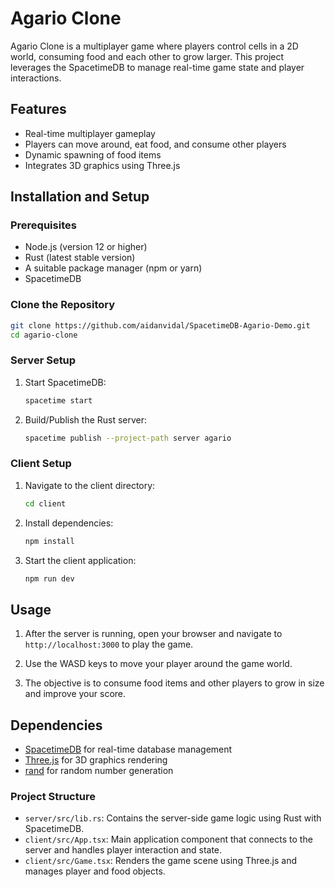 # Agario Clone

Agario Clone is a multiplayer game where players control cells in a 2D world, consuming food and each other to grow larger. This project leverages the SpacetimeDB to manage real-time game state and player interactions.

## Features
- Real-time multiplayer gameplay
- Players can move around, eat food, and consume other players
- Dynamic spawning of food items
- Integrates 3D graphics using Three.js

## Installation and Setup

### Prerequisites
- Node.js (version 12 or higher)
- Rust (latest stable version)
- A suitable package manager (npm or yarn)
- SpacetimeDB

### Clone the Repository
```bash
git clone https://github.com/aidanvidal/SpacetimeDB-Agario-Demo.git
cd agario-clone
```

### Server Setup
1. Start SpacetimeDB:
   ```bash
   spacetime start
   ```

2. Build/Publish the Rust server:
   ```bash
   spacetime publish --project-path server agario
   ```

### Client Setup
1. Navigate to the client directory:
   ```bash
   cd client
   ```

2. Install dependencies:
   ```bash
   npm install
   ```

3. Start the client application:
   ```bash
   npm run dev
   ```

## Usage

1. After the server is running, open your browser and navigate to `http://localhost:3000` to play the game.

2. Use the WASD keys to move your player around the game world.

3. The objective is to consume food items and other players to grow in size and improve your score.

## Dependencies

- [SpacetimeDB](https://spacetimedb.com/) for real-time database management
- [Three.js](https://threejs.org/) for 3D graphics rendering
- [rand](https://crates.io/crates/rand) for random number generation

### Project Structure

- `server/src/lib.rs`: Contains the server-side game logic using Rust with SpacetimeDB.
- `client/src/App.tsx`: Main application component that connects to the server and handles player interaction and state.
- `client/src/Game.tsx`: Renders the game scene using Three.js and manages player and food objects.
